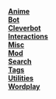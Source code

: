 [**Anime**](https://github.com/hsiw/WishBot/wiki/Anime)  
[**Bot**]()  
[**Cleverbot**]()  
[**Interactions**]()  
[**Misc**]()  
[**Mod**]()  
[**Search**]()  
[**Tags**]()  
[**Utilities**]()  
[**Wordplay**]()



